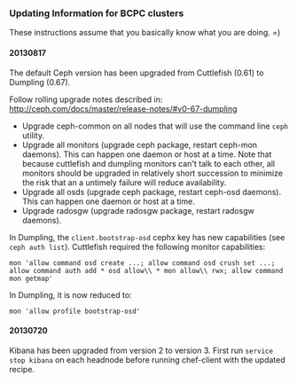 ### Updating Information for BCPC clusters

These instructions assume that you basically know what you are doing.  =)

#### 20130817

The default Ceph version has been upgraded from Cuttlefish (0.61) to Dumpling
(0.67).

Follow rolling upgrade notes described in:
 http://ceph.com/docs/master/release-notes/#v0-67-dumpling

* Upgrade ceph-common on all nodes that will use the command line `ceph` utility.
* Upgrade all monitors (upgrade ceph package, restart ceph-mon daemons). This can happen one daemon or host at a time. Note that because cuttlefish and dumpling monitors can't talk to each other, all monitors should be upgraded in relatively short succession to minimize the risk that an a untimely failure will reduce availability.
* Upgrade all osds (upgrade ceph package, restart ceph-osd daemons). This can happen one daemon or host at a time.
* Upgrade radosgw (upgrade radosgw package, restart radosgw daemons).

In Dumpling, the ``client.bootstrap-osd`` cephx key has new capabilities (see
``ceph auth list``).  Cuttlefish required the following monitor capabilities:

```
mon 'allow command osd create ...; allow command osd crush set ...; allow command auth add * osd allow\\ * mon allow\\ rwx; allow command mon getmap' 
```

In Dumpling, it is now reduced to:
```
mon 'allow profile bootstrap-osd' 
```

#### 20130720
Kibana has been upgraded from version 2 to version 3.
First run `service stop kibana` on each headnode before running
chef-client with the updated recipe.
